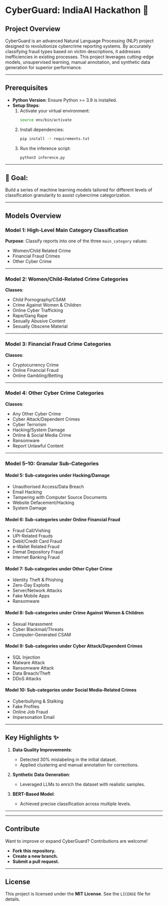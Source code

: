 # CyberGuard: IndiaAI Hackathon 🚀

## Project Overview
CyberGuard is an advanced Natural Language Processing (NLP) project designed to revolutionize cybercrime reporting systems. By accurately classifying fraud types based on victim descriptions, it addresses inefficiencies in existing processes. This project leverages cutting-edge models, unsupervised learning, manual annotation, and synthetic data generation for superior performance.

---

## Prerequisites

- **Python Version**: Ensure Python >= 3.9 is installed.
- **Setup Steps**:
  1. Activate your virtual environment:
     ```bash 
     source env/bin/activate
     ```
  2. Install dependencies:
     ```bash
     pip install -r requirements.txt
     ```
  3. Run the inference script:
     ```bash
     python3 inference.py
     ```

---

## 🚩 Goal:
Build a series of machine learning models tailored for different levels of classification granularity to assist cybercrime categorization.

---

## Models Overview

### **Model 1: High-Level Main Category Classification**  
**Purpose**: Classify reports into one of the three `main_category` values:  
- Women/Child Related Crime  
- Financial Fraud Crimes  
- Other Cyber Crime  

---

### **Model 2: Women/Child-Related Crime Categories**
**Classes**:  
- Child Pornography/CSAM  
- Crime Against Women & Children  
- Online Cyber Trafficking  
- Rape/Gang Rape  
- Sexually Abusive Content  
- Sexually Obscene Material  

---

### **Model 3: Financial Fraud Crime Categories**
**Classes**:  
- Cryptocurrency Crime  
- Online Financial Fraud  
- Online Gambling/Betting  

---

### **Model 4: Other Cyber Crime Categories**
**Classes**:  
- Any Other Cyber Crime  
- Cyber Attack/Dependent Crimes  
- Cyber Terrorism  
- Hacking/System Damage  
- Online & Social Media Crime  
- Ransomware  
- Report Unlawful Content  

---

### **Model 5–10: Granular Sub-Categories**

#### Model 5: Sub-categories under **Hacking/Damage**
- Unauthorised Access/Data Breach  
- Email Hacking  
- Tampering with Computer Source Documents  
- Website Defacement/Hacking  
- System Damage  

#### Model 6: Sub-categories under **Online Financial Fraud**
- Fraud Call/Vishing  
- UPI-Related Frauds  
- Debit/Credit Card Fraud  
- e-Wallet Related Fraud  
- Demat Depository Fraud  
- Internet Banking Fraud  

#### Model 7: Sub-categories under **Other Cyber Crime**
- Identity Theft & Phishing  
- Zero-Day Exploits  
- Server/Network Attacks  
- Fake Mobile Apps  
- Ransomware  

#### Model 8: Sub-categories under **Crime Against Women & Children**
- Sexual Harassment  
- Cyber Blackmail/Threats  
- Computer-Generated CSAM  

#### Model 9: Sub-categories under **Cyber Attack/Dependent Crimes**
- SQL Injection 
- Malware Attack
- Ransomware Attack  
- Data Breach/Theft 
- DDoS Attacks

#### Model 10: Sub-categories under **Social Media-Related Crimes**
- Cyberbullying & Stalking  
- Fake Profiles  
- Online Job Fraud  
- Impersonation Email  

---

## Key Highlights ✨

1. **Data Quality Improvements**:  
   - Detected 30% mislabeling in the initial dataset.  
   - Applied clustering and manual annotation for corrections.

2. **Synthetic Data Generation**:  
   - Leveraged LLMs to enrich the dataset with realistic samples.

3. **BERT-Based Model**:  
   - Achieved precise classification across multiple levels.

---
---

## Contribute
Want to improve or expand CyberGuard? Contributions are welcome!  
- **Fork this repository.**  
- **Create a new branch.**  
- **Submit a pull request.**

---

## License
This project is licensed under the **MIT License**. See the `LICENSE` file for details.
